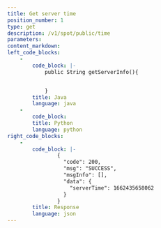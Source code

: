 ```yaml
---
title: Get server time
position_number: 1
type: get 
description: /v1/spot/public/time
parameters:
content_markdown:
left_code_blocks:
    -
        code_block: |-
            public String getServerInfo(){


            }
        title: Java
        language: java
    -
        code_block:
        title: Python
        language: python
right_code_blocks:
    -
        code_block: |-
                {
                  "code": 200,
                  "msg": "SUCCESS",
                  "msgInfo": [],
                  "data": {
                    "serverTime": 1662435658062  
                  }
                }
        title: Response
        language: json
---
```

